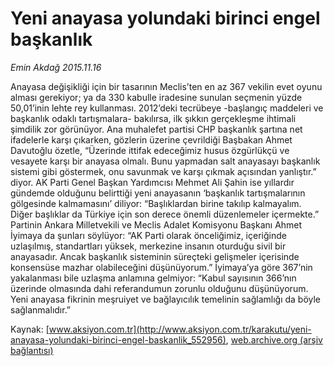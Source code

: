 # Yeni anayasa yolundaki birinci engel başkanlık

*Emin Akdağ 2015.11.16*

<div class="pNewsDetailMainContent ctx_content" itemprop="articleBody">
 <p>
  Anayasa değişikliği için bir tasarının Meclis’ten en az 367 vekilin evet oyunu alması gerekiyor; ya da 330 kabulle iradesine sunulan seçmenin yüzde 50,01’inin lehte rey kullanması. 2012’deki tecrübeye -başlangıç maddeleri ve başkanlık odaklı tartışmalara- bakılırsa, ilk şıkkın gerçekleşme ihtimali şimdilik zor görünüyor. Ana muhalefet partisi CHP başkanlık şartına net ifadelerle karşı çıkarken, gözlerin üzerine çevrildiği Başbakan Ahmet Davutoğlu özetle, “Üzerinde ittifak edeceğimiz husus özgürlükçü ve vesayete karşı bir anayasa olmalı. Bunu yapmadan salt anayasayı başkanlık sistemi gibi göstermek, onu savunmak ve karşı çıkmak açısından yanlıştır.” diyor. AK Parti Genel Başkan Yardımcısı Mehmet Ali Şahin ise yıllardır gündemde olduğunu belirttiği yeni anayasanın ‘başkanlık tartışmalarının gölgesinde kalmamasını’ diliyor: “Başlıklardan birine takılıp kalmayalım. Diğer başlıklar da Türkiye için son derece önemli düzenlemeler içermekte.” Partinin Ankara Milletvekili ve Meclis Adalet Komisyonu Başkanı Ahmet İyimaya da şunları söylüyor: “AK Parti olarak önceliğimiz, içeriğinde uzlaşılmış, standartları yüksek, merkezine insanın oturduğu sivil bir anayasadır. Ancak başkanlık sisteminin süreçteki gelişmeler içerisinde konsensüse mazhar olabileceğini düşünüyorum.” İyimaya’ya göre 367’nin yakalanması bile uzlaşma anlamına gelmiyor: “Kabul sayısının 366’nın üzerinde olmasında dahi referandumun zorunlu olduğunu düşünüyorum. Yeni anayasa fikrinin meşruiyet ve bağlayıcılık temelinin sağlamlığı da böyle sağlanmalıdır.”
 </p>
</div>


Kaynak: [www.aksiyon.com.tr](http://www.aksiyon.com.tr/karakutu/yeni-anayasa-yolundaki-birinci-engel-baskanlik_552956), [web.archive.org (arşiv bağlantısı)](http://web.archive.org/web/20151124095450/http://www.aksiyon.com.tr/karakutu/yeni-anayasa-yolundaki-birinci-engel-baskanlik_552956)
